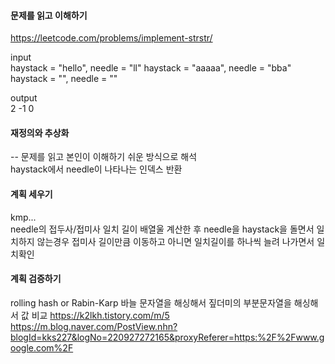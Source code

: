 #### 문제를 읽고 이해하기
https://leetcode.com/problems/implement-strstr/

input</br>
haystack = "hello", needle = "ll"
haystack = "aaaaa", needle = "bba"
haystack = "", needle = ""


output</br>
2
-1
0


#### 재정의와 추상화<br>
-- 문제를 읽고 본인이 이해하기 쉬운 방식으로 해석<br>
haystack에서 needle이 나타나는 인덱스 반환

#### 계획 세우기<br>
kmp...<br>
needle의 접두사/접미사 일치 길이 배열울 계산한 후 needle을 haystack을 돌면서 일치하지 않는경우 접미사 길이만큼 이동하고 아니면 일치길이를 하나씩 늘려 나가면서 일치확인

#### 계획 검증하기 
rolling hash or Rabin-Karp
바늘 문자열을 해싱해서 짚더미의 부분문자열을 해싱해서 값 비교
https://k2lkh.tistory.com/m/5
https://m.blog.naver.com/PostView.nhn?blogId=kks227&logNo=220927272165&proxyReferer=https:%2F%2Fwww.google.com%2F
